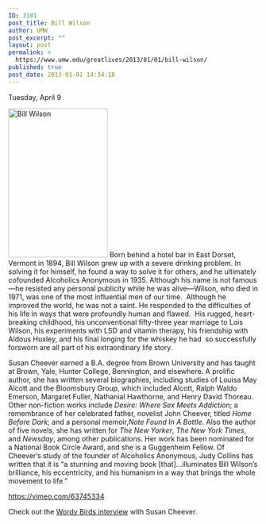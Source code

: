 ```yaml
---
ID: 3101
post_title: Bill Wilson
author: UMW
post_excerpt: ""
layout: post
permalink: >
  https://www.umw.edu/greatlives/2013/01/01/bill-wilson/
published: true
post_date: 2013-01-01 14:34:18
---
```

Tuesday, April 9

<a href="http://umwwebmaster.wpengine.com/greatlives/wp-content/uploads/sites/8/2012/11/Bill-Wilson.jpg"><img class=" size-medium wp-image-47591 alignleft" src="http://umwwebmaster.wpengine.com/greatlives/wp-content/uploads/sites/8/2012/11/Bill-Wilson-200x300.jpg" alt="Bill Wilson" width="200" height="300" /></a> Born behind a hotel bar in East Dorset, Vermont in 1894, Bill Wilson grew up with a severe drinking problem. In solving it for himself, he found a way to solve it for others, and he ultimately cofounded Alcoholics Anonymous in 1935. Although his name is not famous—he resisted any personal publicity while he was alive—Wilson, who died in 1971, was one of the most influential men of our time.  Although he improved the world, he was not a saint. He responded to the difficulties of his life in ways that were profoundly human and flawed.  His rugged, heart-breaking childhood, his unconventional fifty-three year marriage to Lois Wilson, his experiments with LSD and vitamin therapy, his friendship with Aldous Huxley, and his final longing for the whiskey he had  so successfully forsworn are all part of his extraordinary life story.

Susan Cheever earned a B.A. degree from Brown University and has taught at Brown, Yale, Hunter College, Bennington, and elsewhere. A prolific author, she has written several biographies, including studies of Louisa May Alcott and the Bloomsbury Group, which included Alcott, Ralph Waldo Emerson, Margaret Fuller, Nathanial Hawthorne, and Henry David Thoreau. Other non-fiction works include <i>Desire: Where Sex Meets Addiction</i>; a remembrance of her celebrated father, novelist John Cheever, titled <i>Home Before Dark</i>; and a personal memoir,<i>Note Found In A Bottle</i>. Also the author of five novels, she has written for <i>The New Yorker</i>, <i>The New York Times</i>, and <i>Newsday</i>, among other publications. Her work has been nominated for a National Book Circle Award, and she is a Guggenheim Fellow. Of Cheever’s study of the founder of Alcoholics Anonymous, Judy Collins has written that it is “a stunning and moving book [that]…illuminates Bill Wilson’s brilliance, his eccentricity, and his humanism in a way that brings the whole movement to life.”

https://vimeo.com/63745334

Check out the <a title="Bill Wilson" href="http://wordybirds.org/2013/05/17/susan-cheever/">Wordy Birds interview</a> with Susan Cheever.